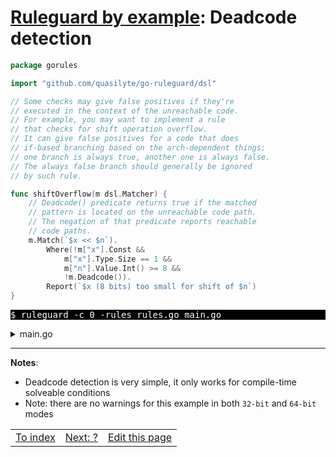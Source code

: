 # [Ruleguard by example](https://go-ruleguard.github.io/by-example/): Deadcode detection

```go
package gorules

import "github.com/quasilyte/go-ruleguard/dsl"

// Some checks may give false positives if they're
// executed in the context of the unreachable code.
// For example, you may want to implement a rule
// that checks for shift operation overflow.
// It can give false positives for a code that does
// if-based branching based on the arch-dependent things;
// one branch is always true, another one is always false.
// The always false branch should generally be ignored
// by such rule.

func shiftOverflow(m dsl.Matcher) {
	// Deadcode() predicate returns true if the matched
	// pattern is located on the unreachable code path.
	// The negation of that predicate reports reachable
	// code paths.
	m.Match(`$x << $n`).
		Where(!m["x"].Const &&
			m["x"].Type.Size == 1 &&
			m["n"].Value.Int() >= 8 &&
			!m.Deadcode()).
		Report(`$x (8 bits) too small for shift of $n`)
}
```

<pre style="color: white; background-color: black">
$ ruleguard -c 0 -rules rules.go main.go
</pre>

<details><summary>main.go</summary>

```go
package main

import "unsafe"

func main() {
	var x int
	var result int
	if unsafe.Sizeof(int(0)) == 4 {
		// 32-bit platform.
		result = x << 31
	} else {
		// 64-bit platform.
		// This would give a dull warning when
		// targeting a 32-bit platform
		result = x << 63
	}
	println(result)
}
```

</details>

<hr>

**Notes**:

* Deadcode detection is very simple, it only works for compile-time solveable conditions
* Note: there are no warnings for this example in both `32-bit` and `64-bit` modes

<table><tr>
<td><a href="index">To index</a></td>
<td><a href="?">Next: ?</a></td>
<td><a href="https://github.com/go-ruleguard/go-ruleguard.github.io/edit/master/by-example/deadcode-detection.md">Edit this page</a></td>
</tr></table>

